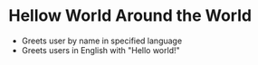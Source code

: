 # Hellow World Around the World

* Greets user by name in specified language
* Greets users in English with "Hello world!"
